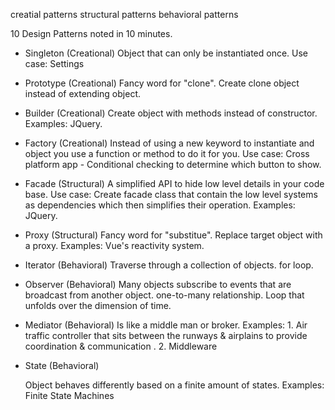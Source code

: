 creatial patterns
structural patterns
behavioral patterns

10 Design Patterns noted in 10 minutes.

- Singleton (Creational)
    Object that can only be instantiated once.
    Use case: Settings

- Prototype (Creational)
    Fancy word for "clone".
    Create clone object instead of extending object.

- Builder (Creational)
    Create object with methods instead of constructor.
    Examples: 
        JQuery.

- Factory (Creational)
    Instead of using a new keyword to instantiate and object you use a function or method to do it for you.
    Use case: Cross platform app - Conditional checking to determine which button to show.

- Facade (Structural)
     A simplified API to hide low level details in your code base.
    Use case: Create facade class that contain the low level systems as dependencies which then simplifies their operation.
    Examples: 
        JQuery.

- Proxy (Structural)
    Fancy word for "substitue".
    Replace target object with a proxy.
    Examples: 
        Vue's reactivity system.

- Iterator (Behavioral)
    Traverse through a collection of objects. for loop.

- Observer (Behavioral)
    Many objects subscribe to events that are broadcast from another object.
    one-to-many relationship.
    Loop that unfolds over the dimension of time.

- Mediator (Behavioral)
    Is like a middle man or broker.
    Examples: 
        1. Air traffic controller that sits between the runways & airplains to provide coordination & communication .
        2. Middleware

- State (Behavioral)

    Object behaves differently based on a finite amount of states.
    Examples:
        Finite State Machines